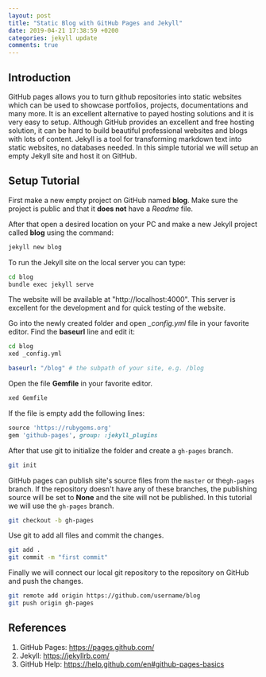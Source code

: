 ```yaml
---
layout: post
title: "Static Blog with GitHub Pages and Jekyll"
date: 2019-04-21 17:38:59 +0200
categories: jekyll update
comments: true
---
```




## Introduction

GitHub pages allows you to turn github repositories into static websites which can be used to showcase portfolios, projects, documentations and many more.  It is an excellent alternative to payed hosting solutions and it is very easy to setup. Although GitHub provides an excellent and free hosting solution, it can be hard to build beautiful professional websites and blogs with lots of content.  Jekyll is a tool for transforming markdown text into static websites, no databases needed. In this simple tutorial we will setup an empty Jekyll site and host it on GitHub. 

## Setup Tutorial

First make a new empty project on GitHub named **blog**. Make sure the project is public and that it **does not** have a *Readme* file. 

After that open a desired location on your PC and make a new Jekyll project called **blog** using the command:

```bash
jekyll new blog
```

To run the Jekyll site on the local server you can type:

```bash
cd blog
bundle exec jekyll serve
```

The website will be available at "http://localhost:4000". This server is excellent for the development and for quick testing of the website. 

Go into the newly created folder and open *_config.yml* file in your favorite editor. Find the **baseurl** line and edit it:

```bash
cd blog
xed _config.yml
```

```yaml
baseurl: "/blog" # the subpath of your site, e.g. /blog
```

Open the file **Gemfile** in your favorite editor.

```bash
xed Gemfile
```

If the file is empty add the following lines:

```ruby
source 'https://rubygems.org'
gem 'github-pages', group: :jekyll_plugins
```

After that use git to initialize the folder and create a `gh-pages` branch.

```bash
git init
```

GitHub pages can publish site's source files from the `master` or the`gh-pages` branch. If the repository doesn't have any of these branches, the publishing source will be set to **None** and the site will not be published. In this tutorial we will use the `gh-pages` branch.

```bash
git checkout -b gh-pages
```

Use git to add all files and commit the changes. 

```bash
git add .
git commit -m "first commit"
```

Finally we will connect our local git repository to the repository on GitHub and push the changes.

```bash
git remote add origin https://github.com/username/blog
git push origin gh-pages
```



## References

1. GitHub Pages: https://pages.github.com/
2. Jekyll: https://jekyllrb.com/
3. GitHub Help: https://help.github.com/en#github-pages-basics

 

